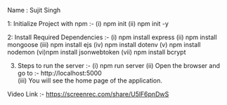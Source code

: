 Name : Sujit Singh



1: Initialize Project with npm :-
     (i) npm init 
     (ii) npm init -y



2: Install Required Dependencies :-
       (i) npm install express 
       (ii) npm install mongoose 
       (iii) npm install ejs 
       (iv) npm install dotenv
       (v) npm install nodemon 
       (vi)npm install jsonwebtoken
       (vii) npm install bcrypt
   


3. Steps to run the server :-
        (i) npm run server
        (ii) Open the browser and go to  :- http://localhost:5000  
        (iii) You will see the home page of the application.



Video Link :- https://screenrec.com/share/U5lF6pnDwS